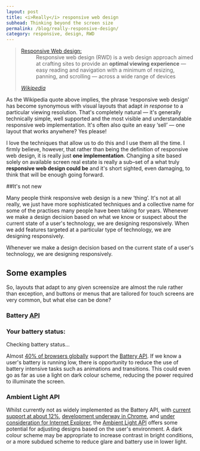 ```yaml
---
layout: post
title: <i>Really</i> responsive web design
subhead: Thinking beyond the screen size
permalink: /blog/really-responsive-design/
category: responsive, design, RWD
---
```


<blockquote  class="callout callout__definition  callout--full callout--large">
<dl>
       <dt><a href="http://en.wikipedia.org/wiki/Responsive_web_design">Responsive Web design:</a></dt>
       <dd>Responsive web design (RWD) is a web design approach aimed at crafting sites to provide an <strong>optimal viewing experience</strong> &mdash; easy reading and navigation with a minimum of resizing, panning, and scrolling &mdash; across a wide range of devices</dd>
</dl>
<cite><a href="http://en.wikipedia.org/wiki/Responsive_web_design">Wikipedia</a></cite>
</blockquote>


As the Wikipedia quote above implies, the phrase &lsquo;responsive web design&rsquo; has become synonymous with visual layouts that adapt <em>in response</em> to a particular viewing resolution.  That&#39;s completely natural &mdash; it&#39;s generally technically simple, well supported and the most visible and understandable responsive web implementation. It&#39;s often also quite an easy &lsquo;sell&rsquo; &mdash; one layout that works anywhere? Yes please! 

I love the techniques that allow us to do this and I use them all the time. I firmly believe, however, that rather than being the  definition of responsive web design, it is really just <strong>one implementation</strong>. Changing a site based solely on available screen real estate is really a sub&ndash;set of a what truly <strong>responsive web design could be</strong> and it&#39;s  short sighted, even damaging, to think that will be enough going forward.



##It&#39;s not new

Many people think responsive web design is a new &lsquo;thing&rsquo;. It&#39;s not at all really,  we just have more sophisticated techniques and a collective name for some of the practises many people have been taking for years. Whenever we make a design decision based on what we know or suspect about the current state of a user&#39;s technology, we are designing responsively. When we add features targeted at a particular type of technology, we are designing responsively. 


<div class="callout callout--large callout--full">
    <p>Whenever we make a design decision based on the current state of a user&#39;s technology, we are designing responsively. 
 </p>
</div>

## Some examples

So, layouts that adapt to any given screensize are almost the rule rather than exception, and buttons or menus that are tailored for touch screens are very common,  but what else can be done?

### Battery <abbr title="Application programming interface">API</abbr> 

<aside id="battery-holder" class="callout">
   <h3 class="callout--header__note">Your battery status:</h3>
    <p class="battery-status__loader">Checking battery status&hellip;</p>
</aside>

<script src="/assets/js/battery.js"></script>

Almost  <a href="http://caniuse.com/#feat=battery-status">40% of browsers globally</a> support the <a href="http://www.w3.org/TR/battery-status/">Battery <abbr title="Application programming interface">API</abbr></a>. If we know a user&#39;s battery is running low, there is opportunity to reduce the use of battery intensive tasks such as animations and transitions. This could even go as far as use a light on dark colour scheme, reducing the power required to illuminate the screen. 

### Ambient Light API

Whilst currently not as widely implemented as the Battery API, with <a href="http://caniuse.com/#feat=ambient-light">current  support at about 12%</a>, <a href="https://code.google.com/p/chromium/issues/detail?id=336424">development underway in Chrome</a>, and <a href="https://status.modern.ie/ambientlightevents">under consideration for Internet Explorer</a>, the <a href="http://www.w3.org/TR/ambient-light/">Ambient Light API</a> offers some potential for adjusting designs based on the user&#39;s environment. A dark colour scheme may be appropriate to increase contrast in bright conditions, or a more subdued scheme to reduce glare and battery use in lower light.






    




<!-- 
<blockquote>It&#39;s not uncommon for designers to confuse a beautiful looking product with one that works beautifully.

<cite>http://quotesondesign.com/braden-kowitz/ BRADEN KOWITZ	</cite></blockquote>


<blockquote>Design has to work, art does not.
<cite><a href="http://quotesondesign.com/donald-judd/">DONALD JUDD</a> 
</blockquote>

Defining &lsquo;design&rsquo; is a little more complicated.
 to devise for a specific function or end##It&#39;s not just the screen size

But thats all it is, one implementation. Changing a site based solely on resolution is really just a sub&ndash;set of responsive web design, and it&#39;s  short sighted, even damaging, to think that will be enough going forward.


##It&#39;s not new

Many people think responsive web design is a new &lsquo;thing&rsquo;. Its not at all really,  we just have a collective name for some of the approaches many people have been taking for years. Accessibility is a case in point. 


##Device capabilities

##User needs


no absolutes, just likely hoods




Simply thinking in terms of media queries based on  min-width is 

But simply thinking in terms of media queries based on on min-width is 

notes in note pad

http://www.kirupa.com/html5/the_battery_status_api_js.htm


-->
 









